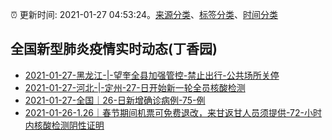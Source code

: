 :alarm_clock: 更新时间: 2021-01-27 04:53:24。[来源分类](../README.md)、[标签分类](../TAGS.md)、[时间分类](../TIMELINE.md)

## 全国新型肺炎疫情实时动态(丁香园)




- [2021-01-27-黑龙江-|-望奎全县加强管控-禁止出行-公共场所关停](http://app.cctv.com/special/cportal/detail/arti/index.html?id=ArtiFN75DazF4uvFsB4F6CgM210127&isfromapp=1) 
- [2021-01-27-河北-|-定州-27-日开始新一轮全员核酸检测](http://app.cctv.com/special/cportal/detail/arti/index.html?id=Arti85cDPjzQBF4GRz2bAdXr210127&isfromapp=1) 
- [2021-01-27-全国｜26-日新增确诊病例-75-例](http://app.cctv.com/special/cportal/detail/arti/index.html?id=Artib5EGpVxChK4J3Rd3qnMR210127&isfromapp=1) 
- [2021-01-26-1.26｜春节期间机票可免费退改，来甘返甘人员须提供-72-小时内核酸检测阴性证明](http://app.cctv.com/special/cportal/detail/arti/index.html?id=ArtiFbwCeAEfODkK5NKyR8if210126&isfromapp=1) 